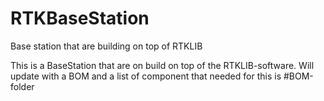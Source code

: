 # RTKBaseStation
Base station that are building on top of RTKLIB

This is a BaseStation that are on build on top of the RTKLIB-software. 
Will update with a BOM and a list of component that needed for this is #BOM-folder
